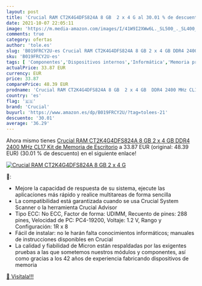 ```yaml
---
layout: post
title: 'Crucial RAM CT2K4G4DFS824A 8 GB  2 x 4 G al 30.01 % de descuento'
date: 2021-10-07 22:05:11
image: 'https://m.media-amazon.com/images/I/41W9I2XWw6L._SL500_._SL400_.jpg'
comments: true
category: ofertas
author: 'tole.es'
slug: 'B019FRCY2U-es Crucial RAM CT2K4G4DFS824A 8 GB 2 x 4 GB DDR4 2400 MHz...'
sku: 'B019FRCY2U-es'
tags: [ 'Componentes','Dispositivos internos','Informática','Memoria principal','crucial','ram', ]
actualPrice: 33.87 EUR
currency: EUR
price: 33.87
comparePrice: 48.39 EUR
prodname: 'Crucial RAM CT2K4G4DFS824A 8 GB  2 x 4 GB  DDR4 2400 MHz CL17 Kit de Memoria de Escritorio'
country: 'es'
flag: '🇪🇸'
brand: 'Crucial'
buyurl: 'https://www.amazon.es/dp/B019FRCY2U/?tag=tolees-21'
descuento: '30.01'
average: '36.29'
---
```


Ahora mismo tienes [Crucial RAM CT2K4G4DFS824A 8 GB  2 x 4 GB  DDR4 2400 MHz CL17 Kit de Memoria de Escritorio](https://www.amazon.es/dp/B019FRCY2U/?tag=tolees-21) a 33.87 EUR (original: 48.39 EUR) (30.01 %  de descuento) en el siguiente enlace!

[![Crucial RAM CT2K4G4DFS824A 8 GB  2 x 4 G](https://m.media-amazon.com/images/I/41W9I2XWw6L._SL500_._SL400_.jpg)](https://www.amazon.es/dp/B019FRCY2U/?tag=tolees-21)

🔎:

- Mejore la capacidad de respuesta de su sistema, ejecute las aplicaciones más rápido y realice multitareas de forma sencilla
- La compatibilidad está garantizada cuando se usa Crucial System Scanner o la herramienta Crucial Advisor
- Tipo ECC: No ECC, Factor de forma: UDIMM, Recuento de pines: 288 pines, Velocidad de PC: PC4-19200, Voltaje: 1.2 V, Rango y Configuración: 1R x 8
- Fácil de instalar: no le harán falta conocimientos informáticos; manuales de instrucciones disponibles en Crucial
- La calidad y fiabilidad de Micron están respaldadas por las exigentes pruebas a las que sometemos nuestros módulos y componentes, así como gracias a los 42 años de experiencia fabricando dispositivos de memoria

[🛒 Visítala!!!](https://www.amazon.es/dp/B019FRCY2U/?tag=tolees-21)
